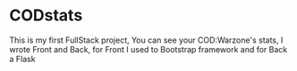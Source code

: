# CODstats
This is my first FullStack project, You can see your COD:Warzone's stats, I wrote Front and Back, for Front I used to Bootstrap framework and for Back a Flask
